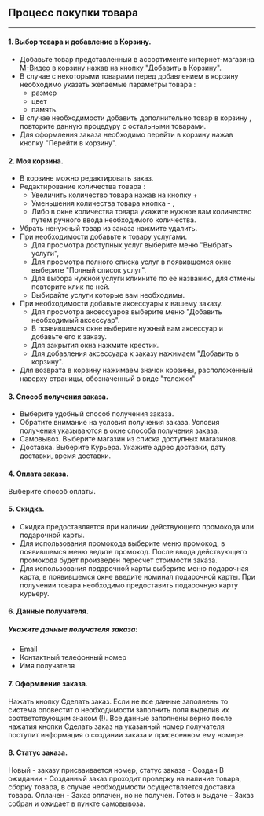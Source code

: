 ## Процесс покупки товара
---
#### 1. Выбор товара и добавление в Корзину.
* Добавьте товар представленный в ассортименте интернет-магазина [М-Видео](https://www.mvideo.ru/) в корзину нажав на кнопку "Добавить в Корзину". 
* В случае с некоторыми товарами перед добавлением в корзину необходимо указать желаемые параметры товара : 
    * размер 
    * цвет 
    * память.
* В случае необходимости добавить дополнительно товар в корзину , повторите данную процедуру с остальными товарами.
* Для оформления заказа необходимо перейти в корзину нажав кнопку "Перейти в корзину".
#### 2. Моя корзина.
* В корзине можно редактировать заказ.
* Редактирование количества товара :
    * Увеличить количество товара нажав на кнопку + 
    * Уменьшения количества товара кнопка - , 
    * Либо в окне количества товара укажите нужное вам количество путем ручного ввода необходимого количества.
* Убрать ненужный товар из заказа нажмите удалить.
* При необходимости добавьте к товару услугами. 
    * Для просмотра доступных услуг выберите меню "Выбрать услуги", 
    * Для просмотра полного списка услуг в появившемся окне выберите "Полный список услуг". 
    * Для выбора нужной услуги кликните по ее названию, для отмены повторите клик по ней. 
    * Выбирайте услуги которые вам необходимы.
* При необходимости добавьте аксессуары к вашему заказу. 
    * Для просмотра аксессуаров выберите меню "Добавить необходимый аксессуар".
    * В появившемся окне выберите нужный вам аксессуар и добавьте его к заказу. 
    * Для закрытия окна нажмите крестик. 
    * Для добавления аксессуара к заказу нажимаем "Добавить в корзину". 
* Для возврата в корзину нажимаем значок корзины, расположенный наверху страницы, обозначенный в виде "тележки"
#### 3. Способ получения заказа. 
* Выберите удобный способ получения заказа. 
* Обратите внимание на условия получения заказа. Условия получения указываются в окне способа получения заказа.
* Самовывоз. Выберите магазин из списка доступных магазинов.
* Доставка. Выберите Курьера. Укажите адрес доставки, дату доставки, время доставки.
#### 4. Оплата заказа.
  Выберите способ оплаты.
#### 5. Скидка.
* Скидка предоставляется при наличии действующего промокода или подарочной карты.
* Для использования промокода выберите меню промокод, в появившемся меню ведите промокод. После ввода действующего промокода будет произведен пересчет стоимости заказа.
* Для использования подарочной карты выберите меню подарочная карта, в появившемся окне введите номинал подарочной карты. При получении товара необходимо предоставить подарочную карту курьеру.
#### 6. Данные получателя.
##### Укажите данные получателя заказа: 
* Email 
* Контактный телефонный номер
* Имя получателя
#### 7. Оформление заказа.
  Нажать кнопку Сделать заказ. Если не все данные заполнены то система оповестит о необходимости заполнить поля выделив их соответствующим знаком (!).
  Все данные заполнены верно после нажатия кнопки Сделать заказ на указанный номер получателя поступит информация о создании заказа и присвоенном ему номере.
#### 8. Статус заказа.
  Новый - заказу присваивается номер, статус заказа - Создан
  В ожидании - Созданный заказ проходит проверку на наличие товара, сборку товара, в случае необходимости осуществляется доставка товара.
  Оплачен - Заказ оплачен, но не получен.
  Готов к выдаче - Заказ собран и ожидает в пункте самовывоза.